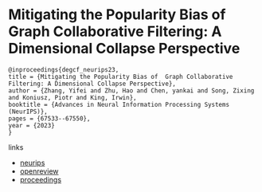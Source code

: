 # Mitigating the Popularity Bias of  Graph Collaborative Filtering: A Dimensional Collapse Perspective

```
@inproceedings{degcf_neurips23,
title = {Mitigating the Popularity Bias of  Graph Collaborative Filtering: A Dimensional Collapse Perspective},
author = {Zhang, Yifei and Zhu, Hao and Chen, yankai and Song, Zixing and Koniusz, Piotr and King, Irwin},
booktitle = {Advances in Neural Information Processing Systems (NeurIPS)},
pages = {67533--67550},
year = {2023}
}
```

links
- [neurips](https://nips.cc/Conferences/2023/Schedule?showEvent=71888)
- [openreview](https://openreview.net/forum?id=MvCq52yt9Y)
- [proceedings](https://papers.nips.cc//paper_files/paper/2023/hash/d5753be6f71fbfefaf47aa27ec41279c-Abstract-Conference.html)
